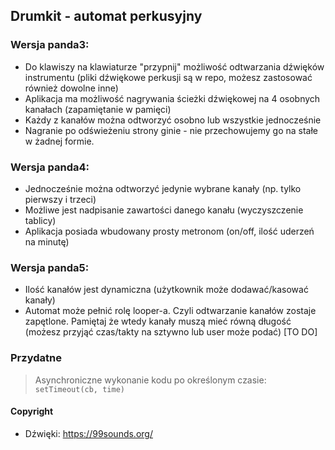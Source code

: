 ## Drumkit - automat perkusyjny

### Wersja panda3:

- Do klawiszy na klawiaturze "przypnij" możliwość odtwarzania dźwięków instrumentu (pliki dźwiękowe perkusji są w repo, możesz zastosować również dowolne inne)
- Aplikacja ma możliwość nagrywania ścieżki dźwiękowej na 4 osobnych kanałach (zapamiętanie w pamięci)
- Każdy z kanałów można odtworzyć osobno lub wszystkie jednocześnie
- Nagranie po odświeżeniu strony ginie - nie przechowujemy go na stałe w żadnej formie.

### Wersja panda4:

- Jednocześnie można odtworzyć jedynie wybrane kanały (np. tylko pierwszy i trzeci)
- Możliwe jest nadpisanie zawartości danego kanału (wyczyszczenie tablicy)
- Aplikacja posiada wbudowany prosty metronom (on/off, ilość uderzeń na minutę)

### Wersja panda5:

- Ilość kanałów jest dynamiczna (użytkownik może dodawać/kasować kanały)
- Automat może pełnić rolę looper-a. Czyli odtwarzanie kanałów zostaje zapętlone. Pamiętaj że wtedy kanały muszą mieć równą długość (możesz przyjąć czas/takty na sztywno lub user może podać) [TO DO]

### Przydatne

> Asynchroniczne wykonanie kodu po określonym czasie:
> `setTimeout(cb, time)`

#### Copyright

- Dźwięki: https://99sounds.org/
